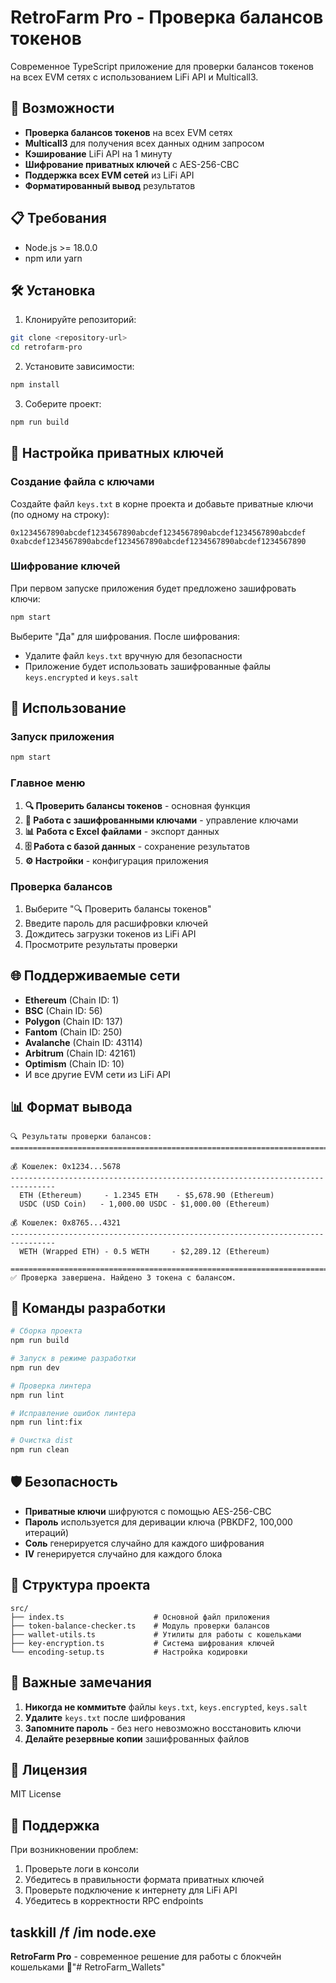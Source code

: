 # RetroFarm Pro - Проверка балансов токенов

Современное TypeScript приложение для проверки балансов токенов на всех EVM сетях с использованием LiFi API и Multicall3.

## 🚀 Возможности

- **Проверка балансов токенов** на всех EVM сетях
- **Multicall3** для получения всех данных одним запросом
- **Кэширование** LiFi API на 1 минуту
- **Шифрование приватных ключей** с AES-256-CBC
- **Поддержка всех EVM сетей** из LiFi API
- **Форматированный вывод** результатов

## 📋 Требования

- Node.js >= 18.0.0
- npm или yarn

## 🛠️ Установка

1. Клонируйте репозиторий:
```bash
git clone <repository-url>
cd retrofarm-pro
```

2. Установите зависимости:
```bash
npm install
```

3. Соберите проект:
```bash
npm run build
```

## 🔐 Настройка приватных ключей

### Создание файла с ключами

Создайте файл `keys.txt` в корне проекта и добавьте приватные ключи (по одному на строку):

```
0x1234567890abcdef1234567890abcdef1234567890abcdef1234567890abcdef
0xabcdef1234567890abcdef1234567890abcdef1234567890abcdef1234567890
```

### Шифрование ключей

При первом запуске приложения будет предложено зашифровать ключи:

```bash
npm start
```

Выберите "Да" для шифрования. После шифрования:
- Удалите файл `keys.txt` вручную для безопасности
- Приложение будет использовать зашифрованные файлы `keys.encrypted` и `keys.salt`

## 🎯 Использование

### Запуск приложения

```bash
npm start
```

### Главное меню

1. **🔍 Проверить балансы токенов** - основная функция
2. **🔐 Работа с зашифрованными ключами** - управление ключами
3. **📊 Работа с Excel файлами** - экспорт данных
4. **🗄️ Работа с базой данных** - сохранение результатов
5. **⚙️ Настройки** - конфигурация приложения

### Проверка балансов

1. Выберите "🔍 Проверить балансы токенов"
2. Введите пароль для расшифровки ключей
3. Дождитесь загрузки токенов из LiFi API
4. Просмотрите результаты проверки

## 🌐 Поддерживаемые сети

- **Ethereum** (Chain ID: 1)
- **BSC** (Chain ID: 56)
- **Polygon** (Chain ID: 137)
- **Fantom** (Chain ID: 250)
- **Avalanche** (Chain ID: 43114)
- **Arbitrum** (Chain ID: 42161)
- **Optimism** (Chain ID: 10)
- И все другие EVM сети из LiFi API

## 📊 Формат вывода

```
🔍 Результаты проверки балансов:
================================================================================

💰 Кошелек: 0x1234...5678
--------------------------------------------------------------------------------
  ETH (Ethereum)     - 1.2345 ETH    - $5,678.90 (Ethereum)
  USDC (USD Coin)   - 1,000.00 USDC - $1,000.00 (Ethereum)

💰 Кошелек: 0x8765...4321
--------------------------------------------------------------------------------
  WETH (Wrapped ETH) - 0.5 WETH     - $2,289.12 (Ethereum)

================================================================================
✅ Проверка завершена. Найдено 3 токена с балансом.
```

## 🔧 Команды разработки

```bash
# Сборка проекта
npm run build

# Запуск в режиме разработки
npm run dev

# Проверка линтера
npm run lint

# Исправление ошибок линтера
npm run lint:fix

# Очистка dist
npm run clean
```

## 🛡️ Безопасность

- **Приватные ключи** шифруются с помощью AES-256-CBC
- **Пароль** используется для деривации ключа (PBKDF2, 100,000 итераций)
- **Соль** генерируется случайно для каждого шифрования
- **IV** генерируется случайно для каждого блока

## 📁 Структура проекта

```
src/
├── index.ts                    # Основной файл приложения
├── token-balance-checker.ts    # Модуль проверки балансов
├── wallet-utils.ts             # Утилиты для работы с кошельками
├── key-encryption.ts           # Система шифрования ключей
└── encoding-setup.ts           # Настройка кодировки
```

## 🚨 Важные замечания

1. **Никогда не коммитьте** файлы `keys.txt`, `keys.encrypted`, `keys.salt`
2. **Удалите** `keys.txt` после шифрования
3. **Запомните пароль** - без него невозможно восстановить ключи
4. **Делайте резервные копии** зашифрованных файлов

## 📝 Лицензия

MIT License

## 🤝 Поддержка

При возникновении проблем:
1. Проверьте логи в консоли
2. Убедитесь в правильности формата приватных ключей
3. Проверьте подключение к интернету для LiFi API
4. Убедитесь в корректности RPC endpoints

taskkill /f /im node.exe
---

**RetroFarm Pro** - современное решение для работы с блокчейн кошельками 🚀"# RetroFarm_Wallets"  
